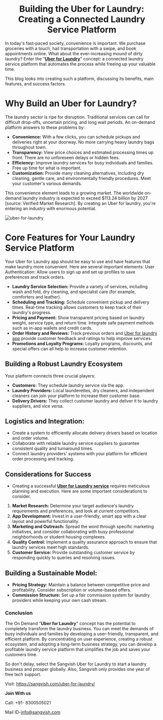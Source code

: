 <h1 align="center">Building the Uber for Laundry: Creating a Connected Laundry Service Platform</h1>

In today's fast-paced society, convenience is important. We purchase groceries with a touch, hail transportation with a swipe, and book appointments online. What about the ever-increasing mound of dirty laundry? Enter the "**[Uber for Laundry](https://sangvish.com/uber-for-laundry/)**" concept: a connected laundry service platform that automates the process while freeing up your valuable time. 

This blog looks into creating such a platform, discussing its benefits, main features, and success factors.
# Why Build an Uber for Laundry?
The laundry sector is ripe for disruption. Traditional services can call for difficult drop-offs, uncertain pricing, and long wait periods. An on-demand platform answers to these problems by:
* **Convenience:** With a few clicks, you can schedule pickups and deliveries right at your doorway. No more carrying heavy laundry bags throughout town.
* **Transparency:** View price choices and estimated processing times up front. There are no unforeseen delays or hidden fees.
* **Efficiency:** Improve laundry services for busy individuals and families. Free up time for what is important.
* **Customization:** Provide many cleaning alternatives, including dry cleaning, gentle care, and environmentally friendly procedures. Meet your customer's various demands.

This convenience element leads to a growing market. The worldwide on-demand laundry industry is expected to exceed $113.24 billion by 2027 [source: Verified Market Research]. By creating an Uber for laundry, you're entering an industry with enormous potential.

![uber-for-laundry](https://github.com/sangvishtechnologies/uber-for-laundry/assets/161323540/e618622e-662a-4815-ada2-591198708725)

# Core Features for Your Laundry Service Platform
Your Uber for Laundry app should be easy to use and have features that make laundry more convenient. Here are several important elements:
User Authentication: Allow users to sign up and set up profiles to save preferences and track orders.

* **Laundry Service Selection:** Provide a variety of services, including wash and fold, dry cleaning, and specialist care (for example, comforters and leather).
* **Scheduling and Tracking:** Schedule convenient pickup and delivery times. Real-time tracking allows customers to keep track of their laundry's progress.
* **Pricing and Payment:** Show transparent pricing based on laundry weight, service type, and return time. Integrate safe payment methods such as in-app wallets and credit cards.
* **Order History and Reviews:** Track previous orders and [Uber for laundry app](https://sangvish.com/uber-for-laundry/) provide customer feedback and ratings to help improve services.
* **Promotions and Loyalty Programs:** Loyalty programs, discounts, and special offers can all help to increase customer retention.

## Building a Robust Laundry Ecosystem
Your platform connects three crucial players:
* **Customers:** They schedule laundry service via the app.
* **Laundry Providers:** Local launderettes, dry cleaners, and independent cleaners can join your platform to increase their customer base.
* **Delivery Drivers:** They collect customer laundry and deliver it to laundry suppliers, and vice versa.
## Logistics and Integration:
* Create a system to efficiently allocate delivery drivers based on location and order volume.
* Collaborate with reliable laundry service suppliers to guarantee consistent quality and turnaround times.
* Connect laundry providers' systems with your platform for efficient order processing and tracking.
## Considerations for Success
* Creating a successful **[Uber for Laundry service](https://sangvish.com/uber-for-laundry/)** requires meticulous planning and execution.  Here are some important considerations to consider.
1. **Market Research:** Determine your target audience's laundry requirements and preferences, and look at current competitors.
2. **App Development:** Invest in a user-friendly, smart app with a clear layout and powerful functionality.
3. **Marketing and Outreach:** Spread the word through specific marketing initiatives, and consider collaborating with busy professional neighborhoods or student housing complexes.
4. **Quality Control:** Implement a quality assurance approach to ensure that laundry services meet high standards.
5. **Customer Service:** Provide outstanding customer service by responding quickly to queries and resolving issues.
## Building a Sustainable Model:
* **Pricing Strategy:** Maintain a balance between competitive price and profitability. Consider subscription or volume-based offers.
* **Commission Structure:** Set up a fair commission system for laundry providers while keeping your own cash stream.
### Conclusion
The On Demand "**Uber for Laundry**" concept has the potential to completely transform the laundry business. You can meet the demands of busy individuals and families by developing a user-friendly, transparent, and efficient platform. By concentrating on user experience, creating a robust ecosystem, and adopting a long-term business strategy, you can develop a profitable laundry service platform that simplifies the job and saves your customers time.

So don't delay, select the Sangvish Uber for Laundry to start a laundry business and prosper globally. Also, Sangvish only provides one year of free tech support.

Visit: https://sangvish.com/uber-for-laundry/

**Join With us**

Call: +91- 8300505021

Mail ID-[info@sangvish.com](mailto:info@sangvish.com)
